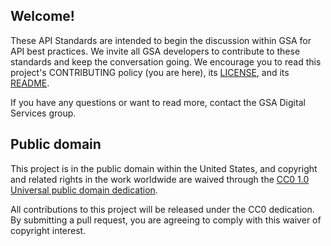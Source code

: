 ## Welcome!

These API Standards are intended to begin the discussion within GSA for API best practices. We invite all GSA developers to contribute to these standards and keep the conversation going.
We encourage you to read this project's CONTRIBUTING policy (you are here), its [LICENSE](LICENSE.md), and its [README](README.md).

If you have any questions or want to read more, contact the GSA Digital Services group.

## Public domain

This project is in the public domain within the United States, and
copyright and related rights in the work worldwide are waived through
the [CC0 1.0 Universal public domain dedication](https://creativecommons.org/publicdomain/zero/1.0/).

All contributions to this project will be released under the CC0
dedication. By submitting a pull request, you are agreeing to comply
with this waiver of copyright interest.
